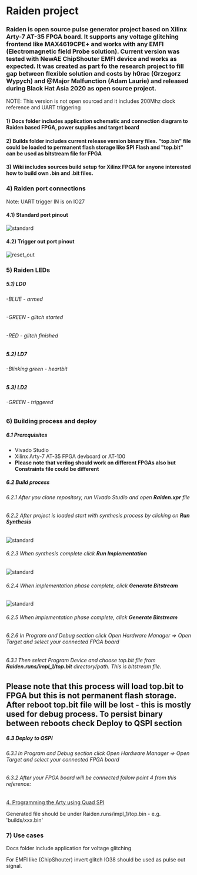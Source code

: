 # Raiden project

### Raiden is open source pulse generator project based on Xilinx Arty-7 AT-35 FPGA board. It supports any voltage glitching frontend like MAX4619CPE+ and works with any EMFI (Electromagnetic field Probe solution). Current version was tested with NewAE ChipShouter EMFI device and works as expected. It was created as part fo the research project to fill gap between flexible solution and costs by h0rac (Grzegorz Wypych) and @Major Malfunction (Adam Laurie) and released during Black Hat Asia 2020 as open source project. 


NOTE:
This version is not open sourced and it includes 200Mhz clock reference and UART triggering

 #### 1) Docs folder includes application schematic and connection diagram to Raiden based FPGA, power supplies and target board

#### 2) Builds folder includes current release version binary files. "top.bin" file could be loaded to permanent flash storage like SPI Flash and "top.bit" can be used as bitstream file for FPGA

#### 3)  Wiki includes sources build setup for Xilinx FPGA for anyone interested how to build own .bin and .bit files.

### 4) Raiden port connections

Note: UART trigger IN is on IO27

#### 4.1) Standard port pinout

![standard](images/raiden-ports.png)

#### 4.2) Trigger out port pinout

![reset_out](images/raiden-reset_out.png)

### 5) Raiden LEDs
##### 5.1) LD0
###### -BLUE - armed
###### -GREEN - glitch started 
###### -RED - glitch finished
##### 5.2) LD7
###### -Blinking green - heartbit
##### 5.3) LD2
###### -GREEN - triggered


### 6) Building process and deploy

##### 6.1 Prerequisites 
* Vivado Studio
* Xilinx Arty-7 AT-35 FPGA devboard or AT-100
* **Please note that verilog should work on different FPGAs also but Constraints file could be different**

##### 6.2 Build process

###### 6.2.1 After you clone repository, run Vivado Studio and open **Raiden.xpr** file

###### 6.2.2 After project is loaded start with synthesis process by clicking on **Run Synthesis**

![standard](images/synthesis.png)

###### 6.2.3 When synthesis complete click **Run Implementation**

![standard](images/implementation.png)

###### 6.2.4 When implementation phase complete, click **Generate Bitstream**

![standard](images/bitstream_gen.png)
  
###### 6.2.5 When implementation phase complete, click **Generate Bitstream**

###### 6.2.6 In Program and Debug section click Open Hardware Manager => Open Target and select your connected FPGA board
###### 6.3.1 Then select Program Device and choose top.bit file from **Raiden.runs/impl_1/top.bit** directory/path. This is bitstream file.

## Please note that this process will load top.bit to FPGA but this is not permanent flash storage. After reboot top.bit file will be lost - this is mostly used for debug process. To persist binary between reboots check **Deploy to QSPI** section
  
##### 6.3 Deploy to QSPI

###### 6.3.1 In Program and Debug section click Open Hardware Manager => Open Target and select your connected FPGA board
###### 6.3.2 After your FPGA board will be connected follow point 4 from this reference:

[4. Programming the Arty using Quad SPI](https://reference.digilentinc.com/learn/programmable-logic/tutorials/arty-programming-guide/start)

Generated file should be under Raiden.runs/impl_1/top.bin - e.g. 'builds/xxx.bin'

### 7) Use cases

Docs folder include application for voltage glitching

For EMFI like (ChipShouter) invert glitch IO38 should be used as pulse out signal.
